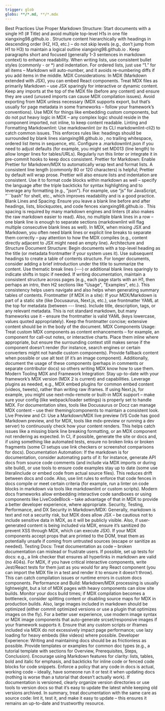 ```yaml
---
trigger: glob
globs: **/*.md, **/*.mdx
---
```


Best Practices Use Proper Markdown Structure: Start documents with a single H1 (# Title) and avoid
multiple top-level H1s in one file xiangxing98.github.io . Structure content hierarchically with
headings in descending order (H2, H3, etc.) – do not skip levels (e.g., don’t jump from H1 to H3) to
maintain a logical outline xiangxing98.github.io . Keep paragraphs short and focused (generally 1-3
sentences in markdown context) to enhance readability. When writing lists, use consistent bullet
styles (commonly - or \*) and indentation. For ordered lists, just use “1.” for all items – Markdown
will auto-number, and it avoids re-numbering diffs if you add items in the middle. MDX
Considerations: In MDX (Markdown extended with JSX), you can embed React components. Treat MDX files
as primarily Markdown – use JSX sparingly for interactive or dynamic content. Keep any imports at
the top of the MDX file (before any content) and ensure they are used (unused imports can cause MDX
compilation issues). Avoid exporting from MDX unless necessary (MDX supports export, but that’s
usually for page metadata in some frameworks – follow your framework’s conventions). Use MDX for
things like embedding custom components, but do not put heavy logic in MDX – any complex logic
should reside in the component imported, not inline, to keep content readable. Linting and
Formatting Markdownlint: Use markdownlint (or its CLI markdownlint-cli2) to catch common issues.
This enforces rules like: headings should be surrounded by blank lines xiangxing98.github.io , no
trailing whitespace, ordered list items in sequence, etc. Configure a .markdownlint.json if you need
to adjust defaults (for example, you might set MD013 (line length) to allow longer lines for
tables/URLs). Regularly run this linter or integrate it in pre-commit hooks to keep docs consistent.
Prettier for Markdown: Enable Prettier for Markdown/MDX to automatically wrap text and format lists.
A consistent line length (commonly 80 or 120 characters) is helpful; Prettier by default will wrap
prose. Prettier will also ensure lists and indentation are consistent. Use it to format code blocks
within markdown as well – specify the language after the triple backticks for syntax highlighting
and to leverage any formatting (e.g., "json"). For example, use “js” for JavaScript, “```bash” for
shell, etc., which improves readability and is a good practice. Blank Lines and Spacing: Ensure you
leave a blank line before and after headings, lists, blockquotes, and code fences
xiangxing98.github.io . This spacing is required by many markdown engines and linters (it also makes
the raw markdown easier to read). Also, no multiple blank lines in a row – one blank line is enough
to separate sections (markdownlint will flag multiple consecutive blank lines as well). In MDX, when
mixing JSX and Markdown, you often need blank lines or explicit line breaks to separate them
correctly – pay attention to how the MDX compiles (e.g., content directly adjacent to JSX might need
an empty line). Architecture and Structure Document Structure: Begin documents with a top-level
heading as the title (or metadata frontmatter if your system uses it). Use subsequent headings to
create a table of contents structure. For longer documents, consider adding a brief introduction
under the title to summarize the content. Use thematic break lines (---) or additional blank lines
sparingly to indicate shifts in topic if needed. If writing documentation, maintain a consistent
structure across pages (e.g., each page starts with an H1, then perhaps an intro, then H2 sections
like "Usage", "Examples", etc.). This consistency helps users navigate and also helps when
generating summary tables of contents. Frontmatter (if MDX in a site): If your MDX/Markdown is part
of a static site (like Docusaurus, Next.js, etc.), use frontmatter YAML at the top for metadata
(between --- lines). Include title, description, tags, or any relevant metadata. This is not
standard markdown, but many frameworks use it – ensure the frontmatter is valid YAML (keys
lowercase, values quoted appropriately). Keep the frontmatter concise; extensive content should be
in the body of the document. MDX Components Usage: Treat custom MDX components as content
enhancements – for example, an <Alert> component for call-out notes, or interactive charts. Place
them inline where appropriate, but ensure the surrounding context still makes sense if the component
doesn’t render (for instance, search engines or certain converters might not handle custom
components). Provide fallback content when possible or use alt text (if it’s an image component).
Additionally, document the usage of these components (perhaps in comments or separate contributor
docs) so others writing MDX know how to use them. Modern Tooling MDX and Framework Integration: Stay
up-to-date with your framework’s MDX version (MDX 2 is current) and capabilities. Leverage plugins
as needed, e.g., MDX embed plugins for common embed content (videos, tweets), rather than writing
raw iframes. If using Next.js, for example, you might use next-mdx-remote or built-in MDX support –
make sure your config (like webpack/loader settings) is properly set to handle MDX. For
documentation sites, tools like Docusaurus or Docz can manage MDX content – use their
theming/components to maintain a consistent look. Live Preview and CI: Use a Markdown/MDX live
preview (VS Code has good Markdown preview, and for MDX, tools like mdx-preview or running a dev
server) to continuously check how your content renders. This helps catch issues like a missing blank
line breaking formatting, or an MDX component not rendering as expected. In CI, if possible,
generate the site or docs and, if using something like automated tests, ensure no broken links or
broken fragments (some CI setups use link checkers or screenshot comparisons for docs).
Documentation Automation: If the markdown is for documentation, consider automating parts of it: for
instance, generate API docs from source code comments (and include via MDX imports or during site
build), or use tools to ensure code examples stay up to date (some use literalinclude or embed code
from actual source files). This reduces drift between docs and code. Also, use lint rules to enforce
that code fences in docs compile or meet certain criteria (for example, run a linter on code blocks
in markdown via tools like markdownlint or custom scripts). Modern docs frameworks allow embedding
interactive code sandboxes or using components like LiveCodeBlock – take advantage of that in MDX to
provide a better developer experience, where appropriate. Security, Testing, Performance, and DX
Security in Markdown/MDX: Generally, markdown is text and not a security risk, but MDX does allow
JSX – be cautious not to include sensitive data in MDX, as it will be publicly visible. Also, if
user-generated content is being included via MDX, ensure it’s sanitized (to prevent XSS through MDX,
which can execute JSX). If your MDX components accept props that are printed to the DOM, treat them
as potentially unsafe if coming from untrusted sources (escape or sanitize as needed). Testing Docs:
Treat documentation as code – broken documentation can mislead or frustrate users. If possible, set
up tests for docs: e.g., a link checker that ensures all hyperlinks in markdown are valid (no 404s).
For MDX, if you have critical interactive components, write Jest/React tests for them just as you
would for any React component (you can import the MDX file in a test and render it to ensure it
doesn’t throw). This can catch compilation issues or runtime errors in custom docs components.
Performance and Build: Markdown/MDX processing is usually lightweight, but a lot of MDX pages with
heavy components can slow site builds. Monitor your docs build times; if MDX compilation becomes a
bottleneck, consider splitting content or disabling source maps for MDX in production builds. Also,
large images included in markdown should be optimized (either commit optimized versions or use a
plugin that optimizes images on the fly). For a better user experience, use modern image syntax or
MDX image components that auto-generate srcset/responsive images if your framework supports it.
Ensure that any custom scripts or iframes included via MDX do not excessively impact page
performance; use lazy loading for heavy embeds (like videos) where possible. Developer Experience:
Writing and maintaining docs should be as frictionless as possible. Provide templates or examples
for common doc types (e.g., a tutorial template with sections for Overview, Prerequisites, Steps,
Conclusion). Encourage using Markdown features for clarity: lists, tables, bold and italic for
emphasis, and backticks for inline code or fenced code blocks for code snippets. Enforce a policy
that any code in docs is actual, working code – ideally, have someone run it or test it when
updating docs (nothing is worse than a tutorial that doesn’t actually work). If documentation is
versioned, clearly organize version directories or use tools to version docs so that it’s easy to
update the latest while keeping old versions archived. In summary, treat documentation with the same
care as source code: lint it, test it, and make it easy to update – this ensures it remains an
up-to-date and trustworthy resource.
